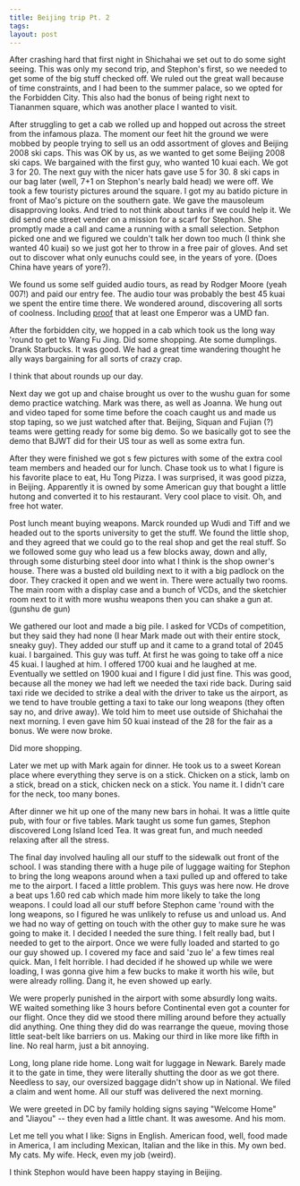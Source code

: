 ```yaml
---
title: Beijing trip Pt. 2
tags: 
layout: post
---
```

After crashing hard that first night in Shichahai we set out to do some sight seeing.  This was only my second trip, and Stephon's first, so we needed to get some of the big stuff checked off.  We ruled out the great wall because of time constraints, and I had been to the summer palace, so we opted for the Forbidden City.  This also had the bonus of being right next to Tiananmen square, which was another place I wanted to visit. 



After struggling to get a cab we rolled up and hopped out across the street from the infamous plaza.  The moment our feet hit the ground we were mobbed by people trying to sell us an odd assortment of gloves and Beijing 2008 ski caps.  This was OK by us, as we wanted to get some Beijing 2008 ski caps.  We bargained with the first guy, who wanted 10 kuai each.  We got 3 for 20.  The next guy with the nicer hats gave use 5 for 30.  8 ski caps in our bag later (well, 7+1 on Stephon's nearly bald head) we were off.  We took a few touristy pictures around the square.  I got my au batido picture in front of Mao's picture on the southern gate.  We gave the mausoleum disapproving looks.  And tried to not think about tanks if we could help it.  We did send one street vender on a mission for a scarf for Stephon.  She promptly made a call and came a running with a small selection.  Setphon picked one and we figured we couldn't talk her down too much (I think she wanted 40 kuai) so we just got her to throw in a free pair of gloves.  And set out to discover what only eunuchs could see, in the years of yore.  (Does China have years of yore?).



We found us some self guided audio tours, as read by Rodger Moore (yeah 007!) and paid our entry fee.  The audio tour was probably the best 45 kuai we spent the entire time there.  We wondered around, discovering all sorts of coolness.  Including <a href="http://photos.fuzzymonk.com/wushu/2005worlds/IMG_1509.jpg.html">proof</a> that at least one Emperor was a UMD fan.



After the forbidden city, we hopped in a cab which took us the long way 'round to get to Wang Fu Jing.  Did some shopping.  Ate some dumplings.  Drank Starbucks.  It was good.  We had a great time wandering thought he ally ways bargaining for all sorts of crazy crap. 



I think that about rounds up our day.



Next day we got up and chaise brought us over to the wushu guan for some demo practice watching.  Mark was there, as well as Joanna.  We hung out and video taped for some time before the coach caught us and made us stop taping, so we just watched after that.  Beijing, Siquan and Fujian (?) teams were getting ready for some big demo.  So we basically got to see the demo that BJWT did for their US tour as well as some extra fun.



After they were finished we got s few pictures with some of the extra cool team members and headed our for lunch.  Chase took us to what I figure is his favorite place to eat, Hu Tong Pizza.  I was surprised, it was good pizza, in Beijing.  Apparently it is owned by some American guy that bought a little hutong and converted it to his restaurant.  Very cool place to visit. Oh, and free hot water.



Post lunch meant buying weapons.  Marck rounded up Wudi and Tiff and we headed out to the sports university to get the stuff.  We found the little shop, and they agreed that we could go to the real shop and get the real stuff.  So we followed some guy who lead us a few blocks away, down and ally, through some disturbing steel door into what I think is the shop owner's house.  There was a busted old building next to it with a big padlock on the door.  They cracked it open and we went in.  There were actually two rooms.  The main room with a display case and a bunch of VCDs, and the sketchier room next to it with more wushu weapons then you can shake a gun at.  (gunshu de gun)



We gathered our loot and made a big pile.  I asked for VCDs of competition, but they said they had none (I hear Mark made out with their entire stock, sneaky guy). They added our stuff up and it came to a grand total of 2045 kuai.  I bargained.  This guy was tuff.  At first he was going to take off a nice 45 kuai.  I laughed at him.  I offered 1700 kuai and he laughed at me.  Eventually we settled on 1900 kuai and I figure I did just fine.  This was good, because all the money we had left we needed the taxi ride back.  During said taxi ride we decided to strike a deal with the driver to take us the airport, as we tend to have trouble getting a taxi to take our long weapons (they often say no, and drive away).  We told him to meet use outside of Shichahai the next morning.  I even gave him 50 kuai instead of the 28 for the fair as a bonus.  We were now broke.



Did more shopping.



Later we met up with Mark again for dinner.  He took us to a sweet Korean place where everything they serve is on a stick.  Chicken on a stick, lamb on a stick, bread on a stick, chicken neck on a stick.  You name it.  I didn't care for the neck, too many bones.



After dinner we hit up one of the many new bars in hohai.  It was a little quite pub, with four or five tables.  Mark taught us some fun games, Stephon discovered Long Island Iced Tea.  It was great fun, and much needed relaxing after all the stress. 



The final day involved hauling all our stuff to the sidewalk out front of the school.  I was standing there with a huge pile of luggage waiting for Stephon to bring the long weapons around when a taxi pulled up and offered to take me to the airport.  I faced a little problem.  This guys was here now.  He drove a beat ups 1.60 red cab which made him more likely to take the long weapons.  I could load all our stuff before Stephon came 'round with the long weapons, so I figured he was unlikely to refuse us and unload us.  And we had no way of getting on touch with the other guy to make sure he was going to make it.  I decided I needed the sure thing.  I felt really bad, but I needed to get to the airport.  Once we were fully loaded and started to go our guy showed up.  I covered my face and said 'zuo le' a few times real quick.  Man, I felt horrible. I had decided if he showed up while we were loading, I was gonna give him a few bucks to make it worth his wile, but were already rolling.  Dang it, he even showed up early. 



We were properly punished in the airport with some absurdly long waits.  WE waited something like 3 hours before Continental even got a counter for our flight.  Once they did we stood there milling around before they actually did anything.  One thing they did do was rearrange the queue, moving those little seat-belt like barriers on us.  Making our third in like more like fifth in line.  No real harm, just a bit annoying.



Long, long plane ride home.  Long wait for luggage in Newark.  Barely made it to the gate in time, they were literally shutting the door as we got there.  Needless to say, our oversized baggage didn't show up in National.  We filed a claim and went home.  All our stuff was delivered the next morning. 



We were greeted in DC by family holding signs saying "Welcome Home" and "Jiayou" -- they even had a little chant.  It was awesome. And his mom. 



Let me tell you what I like:  Signs in English.  American food, well, food made in America, I am including Mexican, Italian and the like in this.  My own bed.  My cats. My wife. Heck, even my job (weird).



I think Stephon would have been happy staying in Beijing.


